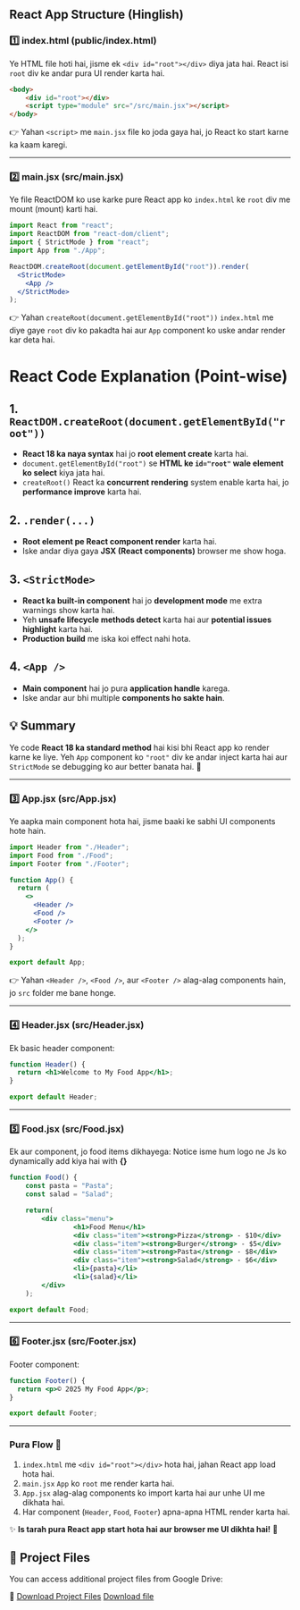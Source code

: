 ## React App Structure (Hinglish)

### 1️⃣ **index.html (public/index.html)**
Ye HTML file hoti hai, jisme ek `<div id="root"></div>` diya jata hai. React isi `root` div ke andar pura UI render karta hai.

```html
<body>
    <div id="root"></div>
    <script type="module" src="/src/main.jsx"></script>
</body>
```

👉 Yahan `<script>` me `main.jsx` file ko joda gaya hai, jo React ko start karne ka kaam karegi.

---

### 2️⃣ **main.jsx (src/main.jsx)**
Ye file ReactDOM ko use karke pure React app ko `index.html` ke `root` div me mount (mount) karti hai.

```jsx
import React from "react";
import ReactDOM from "react-dom/client";
import { StrictMode } from "react";
import App from "./App";

ReactDOM.createRoot(document.getElementById("root")).render(
  <StrictMode>
    <App />
  </StrictMode>
);
```

👉 Yahan `createRoot(document.getElementById("root"))` `index.html` me diye gaye `root` div ko pakadta hai aur `App` component ko uske andar render kar deta hai.
# React Code Explanation (Point-wise)

## **1. `ReactDOM.createRoot(document.getElementById("root"))`**
   - **React 18 ka naya syntax** hai jo **root element create** karta hai.
   - `document.getElementById("root")` se **HTML ke `id="root"` wale element ko select** kiya jata hai.
   - `createRoot()` React ka **concurrent rendering** system enable karta hai, jo **performance improve** karta hai.

## **2. `.render(...)`**
   - **Root element pe React component render** karta hai.
   - Iske andar diya gaya **JSX (React components)** browser me show hoga.

## **3. `<StrictMode>`**
   - **React ka built-in component** hai jo **development mode** me extra warnings show karta hai.
   - Yeh **unsafe lifecycle methods detect** karta hai aur **potential issues highlight** karta hai.
   - **Production build** me iska koi effect nahi hota.

## **4. `<App />`**
   - **Main component** hai jo pura **application handle** karega.
   - Iske andar aur bhi multiple **components ho sakte hain**.

## **💡 Summary**
Ye code **React 18 ka standard method** hai kisi bhi React app ko render karne ke liye. Yeh `App` component ko `"root"` div ke andar inject karta hai aur `StrictMode` se debugging ko aur better banata hai. 🚀


---

### 3️⃣ **App.jsx (src/App.jsx)**
Ye aapka main component hota hai, jisme baaki ke sabhi UI components hote hain.

```jsx
import Header from "./Header";
import Food from "./Food";
import Footer from "./Footer";

function App() {
  return (
    <>
      <Header />
      <Food />
      <Footer />
    </>
  );
}

export default App;
```

👉 Yahan `<Header />`, `<Food />`, aur `<Footer />` alag-alag components hain, jo `src` folder me bane honge.

---

### 4️⃣ **Header.jsx (src/Header.jsx)**
Ek basic header component:

```jsx
function Header() {
  return <h1>Welcome to My Food App</h1>;
}

export default Header;
```

---

### 5️⃣ **Food.jsx (src/Food.jsx)**
Ek aur component, jo food items dikhayega:
Notice isme hum logo ne Js ko dynamically add kiya hai with **{}**

```jsx
function Food() {
    const pasta = "Pasta";
    const salad = "Salad";

    return(
        <div class="menu">
                <h1>Food Menu</h1>
                <div class="item"><strong>Pizza</strong> - $10</div>
                <div class="item"><strong>Burger</strong> - $5</div>
                <div class="item"><strong>Pasta</strong> - $8</div>
                <div class="item"><strong>Salad</strong> - $6</div>
                <li>{pasta}</li>
                <li>{salad}</li>
        </div>
    );

export default Food;
```

---

### 6️⃣ **Footer.jsx (src/Footer.jsx)**
Footer component:

```jsx
function Footer() {
  return <p>© 2025 My Food App</p>;
}

export default Footer;
```

---

### **Pura Flow 🔄**  

1. `index.html` me `<div id="root"></div>` hota hai, jahan React app load hota hai.
2. `main.jsx` `App` ko `root` me render karta hai.
3. `App.jsx` alag-alag components ko import karta hai aur unhe UI me dikhata hai.
4. Har component (`Header`, `Food`, `Footer`) apna-apna HTML render karta hai.

✨ **Is tarah pura React app start hota hai aur browser me UI dikhta hai!** 🚀

## 📂 Project Files

You can access additional project files from Google Drive:

🔗 [Download Project Files](https://drive.google.com/file/d/1JbBQyjo7AtoPtOauBawojsrc2EVm_sWc/view?usp=drive_link)
[Download file](https://drive.google.com/file/d/14bEql4q-pyXp5bjFOs26patCuc9zKSRW/view?usp=sharing)
